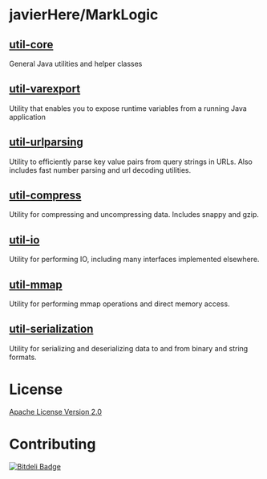 # javierHere/MarkLogic

## [util-core](https://github.com/indeedeng/util/tree/master/util-core)

General Java utilities and helper classes

## [util-varexport](https://github.com/indeedeng/util/tree/master/varexport)

Utility that enables you to expose runtime variables from a running Java application

## [util-urlparsing](https://github.com/indeedeng/util/tree/master/urlparsing)

Utility to efficiently parse key value pairs from query strings in URLs. Also includes fast number parsing and url decoding utilities.

## [util-compress](https://github.com/indeedeng/util/tree/master/compress)

Utility for compressing and uncompressing data. Includes snappy and gzip.

## [util-io](https://github.com/indeedeng/util/tree/master/io)

Utility for performing IO, including many interfaces implemented elsewhere.

## [util-mmap](https://github.com/indeedeng/util/tree/master/mmap)

Utility for performing mmap operations and direct memory access.

## [util-serialization](https://github.com/indeedeng/util/tree/master/serialization)

Utility for serializing and deserializing data to and from binary and string formats.

# License

[Apache License Version 2.0](https://github.com/indeedeng/util/blob/master/LICENSE)

# Contributing


[![Bitdeli Badge](https://d2weczhvl823v0.cloudfront.net/indeedeng/util/trend.png)](https://bitdeli.com/free "Bitdeli Badge")
